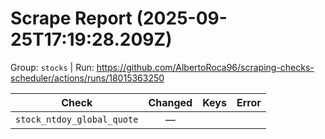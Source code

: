 # Scrape Report (2025-09-25T17:19:28.209Z)

Group: `stocks`  |  Run: https://github.com/AlbertoRoca96/scraping-checks-scheduler/actions/runs/18015363250

| Check | Changed | Keys | Error |
|---|:---:|:--|:--|
| `stock_ntdoy_global_quote` | — |  |  |

